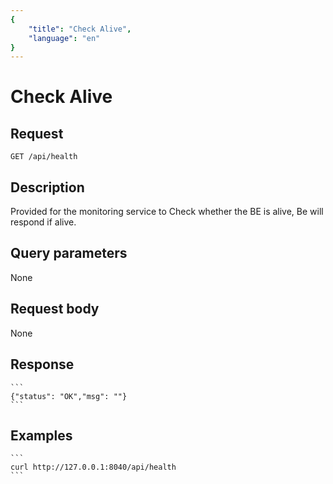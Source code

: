 ```yaml
---
{
    "title": "Check Alive",
    "language": "en"
}
---
```


# Check Alive

## Request

`GET /api/health`

## Description

Provided for the monitoring service to Check whether the BE is alive, Be will respond if alive.

## Query parameters

None   

## Request body

None

## Response

    ```
    {"status": "OK","msg": ""}
    ```

## Examples


    ```
    curl http://127.0.0.1:8040/api/health
    ```

